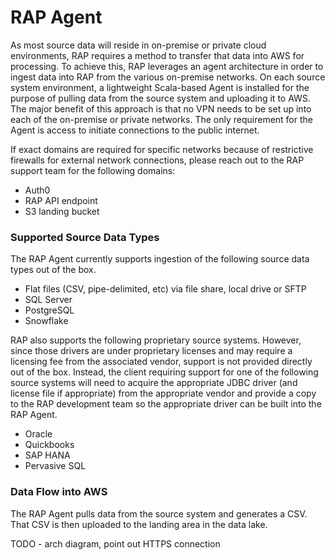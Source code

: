 # RAP Agent

As most source data will reside in on-premise or private cloud environments, RAP requires a method to transfer that data into AWS for processing.  To achieve this, RAP leverages an agent architecture in order to ingest data into RAP from the various on-premise networks.  On each source system environment, a lightweight Scala-based Agent is installed for the purpose of pulling data from the source system and uploading it to AWS.  The major benefit of this approach is that no VPN needs to be set up into each of the on-premise or private networks.  The only requirement for the Agent is access to initiate connections to the public internet.

If exact domains are required for specific networks because of restrictive firewalls for external network connections, please reach out to the RAP support team for the following domains:

* Auth0
* RAP API endpoint
* S3 landing bucket

### Supported Source Data Types

The RAP Agent currently supports ingestion of the following source data types out of the box.

* Flat files \(CSV, pipe-delimited, etc\) via file share, local drive or SFTP
* SQL Server
* PostgreSQL
* Snowflake

RAP also supports the following proprietary source systems.  However, since those drivers are under proprietary licenses and may require a licensing fee from the associated vendor, support is not provided directly out of the box.  Instead, the client requiring support for one of the following source systems will need to acquire the appropriate JDBC driver \(and license file if appropriate\) from the appropriate vendor and provide a copy to the RAP development team so the appropriate driver can be built into the RAP Agent.

* Oracle
* Quickbooks
* SAP HANA
* Pervasive SQL

### Data Flow into AWS

The RAP Agent pulls data from the source system and generates a CSV.  That CSV is then uploaded to the landing area in the data lake.

TODO - arch diagram, point out HTTPS connection

